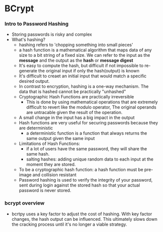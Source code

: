 # BCrypt

### Intro to Password Hashing
- Storing passwords is risky and complex
- What's hashing?
  - hashing refers to 'chopping something into small pieces'
  - a hash function is a mathematical algorithm that maps data of any size to a bit string of a fixed size. We can refer to the input as the **message** and the output as the **hash** or **message digest**
  - It's easy to compute the hash, but difficult if not impossible to re-generate the original input if only the hash(output) is known
  - It's difficult to creaet an initial input that would match a specific desired output.
  - In contrast to encryption, hashing is a one-way mechanism. The data that is hashed cannot be practically "unhashed"
  - Cryptographic Hash Functions are practically irreversible
    - This is done by using mathematical operations that are extremely difficult to revert like the modulo operator, The original operands are untracable given the result of the operation.
  - A small change in the input has a big impact in the output
  - Hash functions are very useful for securing passwords because they are deterministic
    - a deterministic function is a function that always returns the same output given the same input
  - Limitations of Hash Functions:
    - if a lot of users have the same password, they will share the same hash.
    - salting hashes: adding unique random data to each input at the moment they are stored.
  - To be a cryptographic hash function: a hash function must be pre-image and collision resistant
  - Password hashing is used to verify the integrity of your password, sent during login against the stored hash so that your actual password is never stored.

### bcrypt overview
  - bcrtpy uses a key factor to adjust the cost of hashing. With key factor changes, the hash output can be influenced. This ultimately slows down the cracking process until it's no longer a viable strategy.
